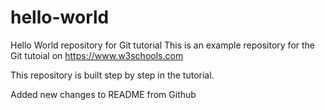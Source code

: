 # hello-world
Hello World repository for Git tutorial
This is an example repository for the Git tutoial on https://www.w3schools.com

This repository is built step by step in the tutorial.


Added new changes to README from Github
